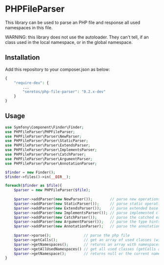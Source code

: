 PHPFileParser
=============

This library can be used to parse an PHP file and response all used namespaces
in this file.

WARNING: this library does not use the autoloader. They can't tell, if an class
used in the local namespace, or in the global namespace.

Installation
------------

Add this repository to your composer.json as below:
```php
{
    "require-dev": {
        ...
        "seretos/php-file-parser": "0.2.x-dev"
    }
}
```

Usage
-----

```php
use Symfony\Component\Finder\Finder;
use PHPFileParser\PHPFileParser;
use PHPFileParser\Parser\NewParser;
use PHPFileParser\Parser\StaticParser;
use PHPFileParser\Parser\ExtendsParser;
use PHPFileParser\Parser\ImplementsParser;
use PHPFileParser\Parser\CatchParser;
use PHPFileParser\Parser\ArgumentParser;
use PHPFileParser\Parser\AnnotationParser;

$finder = new Finder();
$finder->files()->in(__DIR__);

foreach($finder as $file){
    $parser = new PHPFileParser($file);
    
    $parser->addParser(new NewParser());        // parse new operations like $var = new MyClass();
    $parser->addParser(new StaticParser());     // parse static operations like MyClass::class;
    $parser->addParser(new ExtendsParser());    // parse extended base classes
    $parser->addParser(new ImplementsParser()); // parse implemented class interfaces
    $parser->addParser(new CatchParser());      // parse the catched exception classes
    $parser->addParser(new ArgumentParser());   // parse the type hints in function arguments
    $parser->addParser(new AnnotationParser);   // parse the annotation type declarations
    
    $parser->parse();               // parse the php file
    $parser->getCalls();            // get an array of used classes (with fully qualified namespace)
    $parser->getNamespaces();       // returns an array with namespaces. every item has an 'use' and an 'alias' key
    $parser->getAllUsedNamespaces() // get all used classes (getCalls and getAnnotationCalls) and remove all doubles
    $parser->getNamespace();        // returns null or the current namespace
}
```
